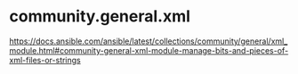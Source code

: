 community.general.xml
=====================

https://docs.ansible.com/ansible/latest/collections/community/general/xml_module.html#community-general-xml-module-manage-bits-and-pieces-of-xml-files-or-strings
